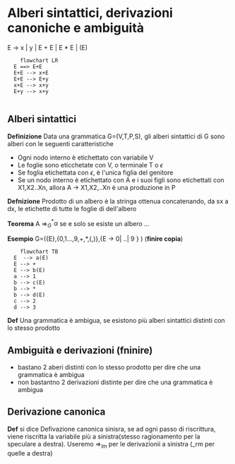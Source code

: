 # Alberi sintattici, derivazioni canoniche e ambiguità

E -> x | y | E + E | E \* E | (E)

```mermaid 
	flowchart LR
  E ==> E+E
  E+E --> x+E
  E+E --> E+y
  x+E --> x+y
  E+y --> x+y
  
```

## Alberi sintattici
**Definizione**
Data una grammatica G=(V,T,P,S), gli alberi sintattici di G sono alberi con le seguenti caratteristiche
- Ogni nodo interno è etichettato con variabile V
- Le foglie sono eticchetate con V, o terminale T o $\epsilon$
- Se foglia etichettata con $\epsilon$, è l'unica figlia del genitore
- Se un nodo interno è etichettato con A e i suoi figli sono etichettati con X1,X2..Xn, allora A -> X1,X2,..Xn è una produzione in P

**Defnizione**
Prodotto di un albero è la stringa ottenua concatenando, da sx a dx, le etichette di tutte le foglie di dell'albero

**Teorema**
A =>$^*_G\alpha$ se e solo se esiste un albero ...

**Esempio**
G=({E},{0,1...,9,+,\*,(,)},{E -> 0| ..| 9 } ) (__finire copia__)
```mermaid 
	flowchart TB
  E  --> a(E)
  E --> +
  E --> b(E)
  a --> 1
  b --> c(E)
  b --> *
  b --> d(E)
  c --> 2
  d --> 3
```

**Def**
Una grammatica è ambigua, se esistono più alberi sintattici distinti con lo stesso prodotto

## Ambiguità  e derivazioni (fninire)
- bastano 2 aberi distinti con lo stesso prodotto per dire che una grammatica è ambigua
- non bastantno 2 derivazioni distinte per dire che una grammatica è ambigua


## Derivazione canonica
**Def**
si dice Defivazione canonica sinisra, se ad ogni passo di riscrittura, viene riscritta la variabile più a sinistra(stesso ragionamento per la speculare a destra).
Useremo =>$_{lm}$ per le derivazionii a sinistra (\_rm per quelle a destra)